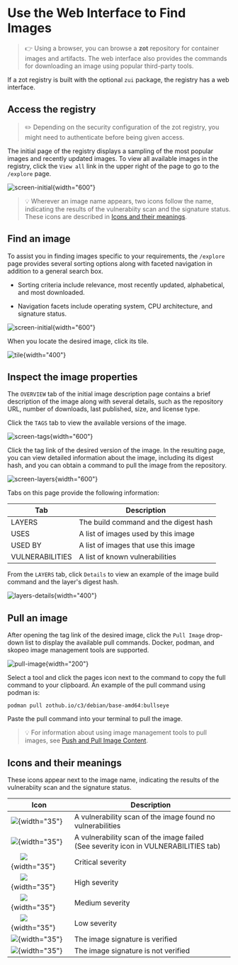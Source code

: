 # Use the Web Interface to Find Images

> :point_right: Using a browser, you can browse a **zot** repository for container images and artifacts. The web interface also provides the commands for downloading an image using popular third-party tools.

If a zot registry is built with the optional `zui` package, the registry has a web interface. 

## Access the registry

> :pencil2: Depending on the security configuration of the zot registry, you might need to authenticate before being given access.

The initial page of the registry displays a sampling of the most popular images and recently updated images. To view all available images in the registry, click the `View all` link in the upper right of the page to go to the `/explore` page. 

![screen-initial](../assets/images/screen-initial.jpg){width="600"}

> :bulb: Wherever an image name appears, two icons follow the name, indicating the results of the vulnerabiity scan and the signature status. These icons are described in [Icons and their meanings](#icons).

## Find an image

To assist you in finding images specific to your requirements, the `/explore` page provides several sorting options along with faceted navigation in addition to a general search box.

- Sorting criteria include relevance, most recently updated, alphabetical, and most downloaded.

- Navigation facets include operating system, CPU architecture, and signature status.

![screen-initial](../assets/images/screen-view-all.jpg){width="600"}


[//]: # (This is a Markdown comment)

When you locate the desired image, click its tile.

![tile](../assets/images/tile.jpg){width="400"}

## Inspect the image properties

The `OVERVIEW` tab of the initial image description page contains a brief description of the image along with several details, such as the repository URL, number of downloads, last published, size, and license type.

Click the `TAGS` tab to view the available versions of the image.

![screen-tags](../assets/images/screen-tags.jpg){width="600"}

Click the tag link of the desired version of the image. In the resulting page, you can view detailed information about the image, including its digest hash, and you can obtain a command to pull the image from the repository.

![screen-layers](../assets/images/screen-layers.jpg){width="600"}

Tabs on this page provide the following information:

| Tab | Description |
| ---- | ----------- |
| LAYERS | The build command and the digest hash |
| USES | A list of images used by this image |
| USED BY | A list of images that use this image |
| VULNERABILITIES | A list of known vulnerabilities |

From the `LAYERS` tab, click `Details` to view an example of the image build command and the layer's digest hash.

![layers-details](../assets/images/layers-details.jpg){width="400"}

## Pull an image

After opening the tag link of the desired image, click the `Pull Image` drop-down list to display the available pull commands. Docker, podman, and skopeo image management tools are supported. 

![pull-image](../assets/images/pull-image.jpg){width="200"}

Select a tool and click the pages icon next to the command to copy the full command to your clipboard. An example of the pull command using podman is:

`podman pull zothub.io/c3/debian/base-amd64:bullseye`

Paste the pull command into your terminal to pull the image.

> :bulb: For information about using image management tools to pull images, see [Push and Pull Image Content](user-guide-datapath.md).

<a name="icons"></a>
## Icons and their meanings

These icons appear next to the image name, indicating the results of the vulnerabiity scan and the signature status. 

| Icon | Description |
| ---- | ----------- |
| ![](../assets/images/icon-no-vulnerability.jpg){width="35"} | A vulnerability scan of the image found no vulnerabilities | 
| ![](../assets/images/icon-failed-to-scan.jpg){width="35"} | A vulnerability scan of the image failed<br/>(See severity icon in VULNERABILITIES tab) | 
| &nbsp;&nbsp;&nbsp;&nbsp;&nbsp;![](../assets/images/critical.jpg){width="35"} | Critical severity | 
| &nbsp;&nbsp;&nbsp;&nbsp;&nbsp;![](../assets/images/high.jpg){width="35"} | High severity | 
| &nbsp;&nbsp;&nbsp;&nbsp;&nbsp;![](../assets/images/medium.jpg){width="35"} | Medium severity | 
| &nbsp;&nbsp;&nbsp;&nbsp;&nbsp;![](../assets/images/low.jpg){width="35"} | Low severity | 
| ![](../assets/images/icon-verified-signature.jpg){width="35"} | The image signature is verified | 
| ![](../assets/images/icon-unverified-signature.jpg){width="35"} | The image signature is not verified | 
